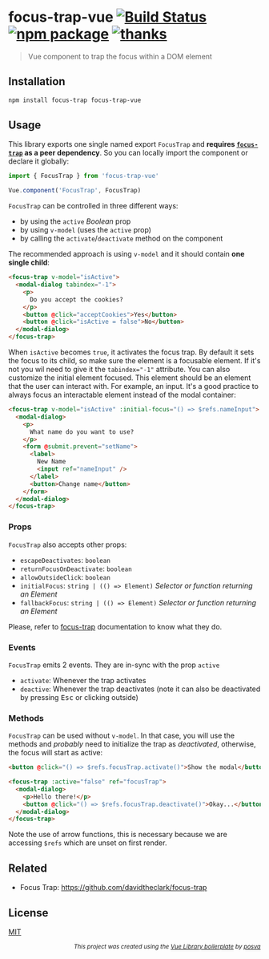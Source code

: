 # focus-trap-vue [![Build Status](https://badgen.net/circleci/github/posva/focus-trap-vue/next)](https://circleci.com/gh/posva/focus-trap-vue) [![npm package](https://badgen.net/npm/v/focus-trap-vue/next)](https://www.npmjs.com/package/focus-trap-vue) [![thanks](https://badgen.net/badge/thanks/♥/pink)](https://github.com/posva/thanks)

> Vue component to trap the focus within a DOM element

## Installation

```sh
npm install focus-trap focus-trap-vue
```

## Usage

This library exports one single named export `FocusTrap` and **requires
[`focus-trap`](https://github.com/davidtheclark/focus-trap) as a peer
dependency**. So you can locally import the component or declare it globally:

```js
import { FocusTrap } from 'focus-trap-vue'

Vue.component('FocusTrap', FocusTrap)
```

`FocusTrap` can be controlled in three different ways:

- by using the `active` _Boolean_ prop
- by using `v-model` (uses the `active` prop)
- by calling the `activate`/`deactivate` method on the component

The recommended approach is using `v-model` and it should contain **one single child**:

```html
<focus-trap v-model="isActive">
  <modal-dialog tabindex="-1">
    <p>
      Do you accept the cookies?
    </p>
    <button @click="acceptCookies">Yes</button>
    <button @click="isActive = false">No</button>
  </modal-dialog>
</focus-trap>
```

When `isActive` becomes `true`, it activates the focus trap. By default it sets
the focus to its child, so make sure the element is a focusable element. If it's
not you wil need to give it the `tabindex="-1"` attribute. You can also
customize the initial element focused. This element should be an element that
the user can interact with. For example, an input. It's a good practice to
always focus an interactable element instead of the modal container:

```html
<focus-trap v-model="isActive" :initial-focus="() => $refs.nameInput">
  <modal-dialog>
    <p>
      What name do you want to use?
    </p>
    <form @submit.prevent="setName">
      <label>
        New Name
        <input ref="nameInput" />
      </label>
      <button>Change name</button>
    </form>
  </modal-dialog>
</focus-trap>
```

### Props

`FocusTrap` also accepts other props:

- `escapeDeactivates`: `boolean`
- `returnFocusOnDeactivate`: `boolean`
- `allowOutsideClick`: `boolean`
- `initialFocus`: `string | (() => Element)` _Selector or function returning an Element_
- `fallbackFocus`: `string | (() => Element)` _Selector or function returning an
  Element_

Please, refer to
[focus-trap](https://github.com/davidtheclark/focus-trap#focustrap--createfocustrapelement-createoptions)
documentation to know what they do.

### Events

`FocusTrap` emits 2 events. They are in-sync with the prop `active`

- `activate`: Whenever the trap activates
- `deactive`: Whenever the trap deactivates (note it can also be deactivated by
  pressing <kbd>Esc</kbd> or clicking outside)

### Methods

`FocusTrap` can be used without `v-model`. In that case, you will use the
methods and _probably_ need to initialize the trap as _deactivated_, otherwise,
the focus will start as active:

```html
<button @click="() => $refs.focusTrap.activate()">Show the modal</button>

<focus-trap :active="false" ref="focusTrap">
  <modal-dialog>
    <p>Hello there!</p>
    <button @click="() => $refs.focusTrap.deactivate()">Okay...</button>
  </modal-dialog>
</focus-trap>
```

Note the use of arrow functions, this is necessary because we are accessing
`$refs` which are unset on first render.

## Related

- Focus Trap: https://github.com/davidtheclark/focus-trap

## License

[MIT](http://opensource.org/licenses/MIT)

<div align="right">
<sub><em>
This project was created using the <a href="https://github.com/posva/focus-trap-vue-boilerplate" rel="nofollow">Vue Library boilerplate</a> by <a href="https://github.com/posva" rel="nofollow">posva</a>
</em></sub>
</div>
